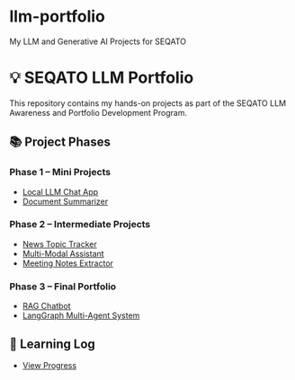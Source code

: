 # llm-portfolio
My LLM and Generative AI Projects for SEQATO
# 💡 SEQATO LLM Portfolio

This repository contains my hands-on projects as part of the SEQATO LLM Awareness and Portfolio Development Program.

## 📚 Project Phases

### Phase 1 – Mini Projects
- [Local LLM Chat App](Phase1_MiniProjects/LocalLLMChatApp/)
- [Document Summarizer](Phase1_MiniProjects/DocumentSummarizer/)

### Phase 2 – Intermediate Projects
- [News Topic Tracker](Phase2_IntermediateProjects/NewsTopicTracker/)
- [Multi-Modal Assistant](Phase2_IntermediateProjects/MultiModalAssistant/)
- [Meeting Notes Extractor](Phase2_IntermediateProjects/MeetingNotesExtractor/)

### Phase 3 – Final Portfolio
- [RAG Chatbot](Phase3_PortfolioProject/RAGChatbot/)
- [LangGraph Multi-Agent System](Phase3_PortfolioProject/LangGraph_MultiAgent/)

## 📝 Learning Log
- [View Progress](logs/learning_log.md)
